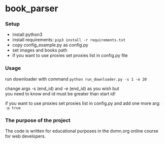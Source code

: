 # book_parser
### Setup
- install python3
- install requirements: `pip3 install -r requirements.txt`
- copy config_example.py as config.py
- set images and books path
- if you want to use proxies set proxies list in config.py file

### Usage
run downloader with command `python run_downloader.py -s 1 -e 20`

change args -s (end_id) and -e (end_id) as you wish but  
you need to know end id must be greater than start id!

if you want to use proxies set proxies list in config.py and add one more arg: `-p true`

###  The purpose of the project
The code is written for educational purposes in the dvmn.org online course for web developers.
